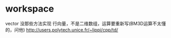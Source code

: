 # workspace
vector 没那些方法实现   行向量，不是二维数组，运算要重新写(BM3D运算不太懂的，问他)
http://users.polytech.unice.fr/~lippi/cpp/td/
